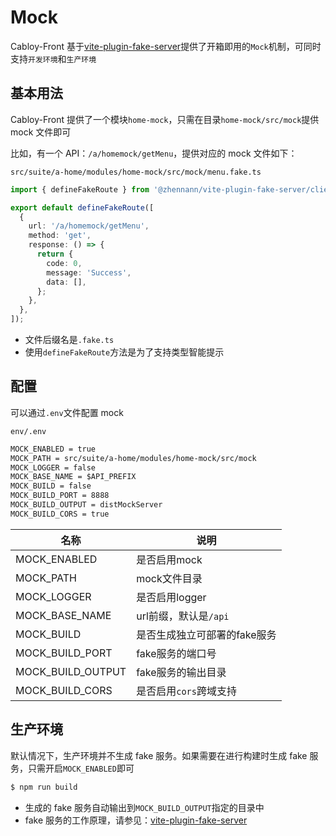 # Mock

Cabloy-Front 基于[vite-plugin-fake-server](https://github.com/condorheroblog/vite-plugin-fake-server/)提供了开箱即用的`Mock`机制，可同时支持`开发环境`和`生产环境`

## 基本用法

Cabloy-Front 提供了一个模块`home-mock`，只需在目录`home-mock/src/mock`提供 mock 文件即可

比如，有一个 API：`/a/homemock/getMenu`，提供对应的 mock 文件如下：

`src/suite/a-home/modules/home-mock/src/mock/menu.fake.ts`

```typescript
import { defineFakeRoute } from '@zhennann/vite-plugin-fake-server/client';

export default defineFakeRoute([
  {
    url: '/a/homemock/getMenu',
    method: 'get',
    response: () => {
      return {
        code: 0,
        message: 'Success',
        data: [],
      };
    },
  },
]);
```

- 文件后缀名是`.fake.ts`
- 使用`defineFakeRoute`方法是为了支持类型智能提示

## 配置

可以通过`.env`文件配置 mock

`env/.env`

```txt
MOCK_ENABLED = true
MOCK_PATH = src/suite/a-home/modules/home-mock/src/mock
MOCK_LOGGER = false
MOCK_BASE_NAME = $API_PREFIX
MOCK_BUILD = false
MOCK_BUILD_PORT = 8888
MOCK_BUILD_OUTPUT = distMockServer
MOCK_BUILD_CORS = true
```

| 名称              | 说明                         |
| ----------------- | ---------------------------- |
| MOCK_ENABLED      | 是否启用mock                 |
| MOCK_PATH         | mock文件目录                 |
| MOCK_LOGGER       | 是否启用logger               |
| MOCK_BASE_NAME    | url前缀，默认是`/api`        |
| MOCK_BUILD        | 是否生成独立可部署的fake服务 |
| MOCK_BUILD_PORT   | fake服务的端口号             |
| MOCK_BUILD_OUTPUT | fake服务的输出目录           |
| MOCK_BUILD_CORS   | 是否启用`cors`跨域支持       |

## 生产环境

默认情况下，生产环境并不生成 fake 服务。如果需要在进行构建时生成 fake 服务，只需开启`MOCK_ENABLED`即可

```bash
$ npm run build
```

- 生成的 fake 服务自动输出到`MOCK_BUILD_OUTPUT`指定的目录中
- fake 服务的工作原理，请参见：[vite-plugin-fake-server](https://github.com/condorheroblog/vite-plugin-fake-server/)
